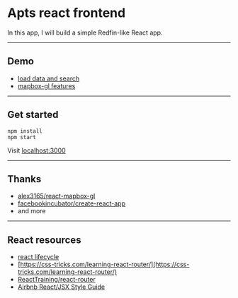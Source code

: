 # Apts react frontend

In this app, I will build a simple Redfin-like React app.

---

## Demo
- [load data and search](https://apts-react-frontend.surge.sh)
- [mapbox-gl features](https://mnishiguchi-react-mapboxgl.surge.sh)

---

## Get started

```
npm install
npm start
```

Visit [localhost:3000](localhost:3000)

---

## Thanks

- [alex3165/react-mapbox-gl](https://github.com/alex3165/react-mapbox-gl)
- [facebookincubator/create-react-app](https://github.com/facebookincubator/create-react-app)
- and more

---

## React resources

- [react lifecycle](http://qiita.com/kawachi/items/092bfc281f88e3a6e456)
- [https://css-tricks.com/learning-react-router/](https://css-tricks.com/learning-react-router/)
- [ReactTraining/react-router](https://github.com/ReactTraining/react-router/blob/master/docs/guides/Histories.md)
- [Airbnb React/JSX Style Guide](https://github.com/airbnb/javascript/tree/master/react)
